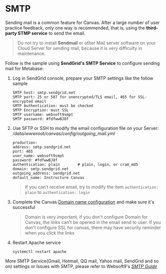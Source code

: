 # SMTP

Sending mail is a common feature for Canvas. After a large number of user practice feedback, only one way is recommended, that is, using the **third-party STMP service** to send the email.

> Do not try to install **Sendmail** or other Mail server software on your Cloud Server for sending mail, because it is very difficulty in maintenance.

Follow is the sample using **SendGrid's SMTP Service** to configure sending mail for Metabase:

1. Log in SendGrid console, prepare your SMTP settings like the follow sample
   ```
   SMTP host: smtp.sendgrid.net
   SMTP port: 25 or 587 for unencrypted/TLS email, 465 for SSL-encrypted email
   SMTP Authentication: must be checked
   SMTP Encryption: must SSL
   SMTP username: websoft9smpt
   SMTP password: #fdfwwBJ8f    
   ```
2. Use SFTP or SSH to modify the email configuration file on your Server: */data/wwwroot/canvas/config/outgoing_mail.yml*
   ```
   production:
   address: smtp.sendgrid.net
   port: 465
   user_name: websoft9smpt
   password: #fdfwwBJ8f    
   authentication: plain        # plain, login, or cram_md5
   domain: smtp.sendgrid.net
   outgoing_address: sendgrid.net
   default_name: Instructure Canvas
   ```
   >  If you can't receive email, try to modify the item `authentication: plain` to `authentication: login` 

3. Complete the Canvas [Domain name configuration](/solution-more.md) and make sure it's successful

   > Domain is very important, if you don't configure Domain for Canvas, the links can't be opened in the email send to user. If you don't configure SSL for canvas, there may have security reminder when you click the links

4. Restart Apache service
   ```
   systemctl restart apache
   ```

More SMTP Service(Gmail, Hotmail, QQ mail, Yahoo mail, SendGrid and so on)  settings or Issues with SMTP, please refer to Websoft9's *[SMTP Guide](https://support.websoft9.com/docs/faq/tech-smtp.html)*
